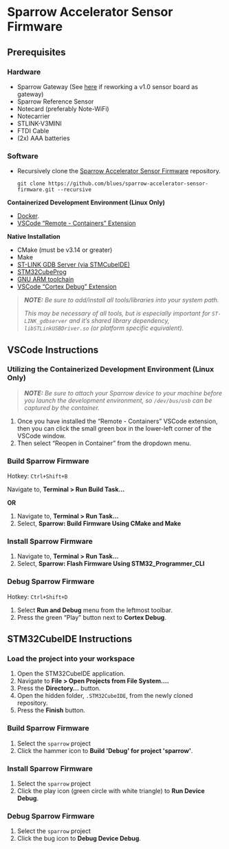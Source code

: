 Sparrow Accelerator Sensor Firmware
===================================

Prerequisites
-------------

### Hardware

- Sparrow Gateway (See [here](https://www.notion.so/Sparrow-sensor-1-0-Gateway-conversion-rework-10-9-21-51f3efa18a5443b5960ac711e634741e) if reworking a v1.0 sensor board as gateway)
- Sparrow Reference Sensor
- Notecard (preferably Note-WiFi)
- Notecarrier
- STLINK-V3MINI
- FTDI Cable
- (2x) AAA batteries

### Software

- Recursively clone the [Sparrow Accelerator Sensor Firmware](https://github.com/blues/sparrow-accelerator-sensor-firmware) repository.

  ```
  git clone https://github.com/blues/sparrow-accelerator-sensor-firmware.git --recursive
  ```

**Containerized Development Environment (Linux Only)**

- [Docker](https://docs.docker.com/engine/install/).
- [VSCode “Remote - Containers” Extension](https://marketplace.visualstudio.com/items?itemName=ms-vscode-remote.remote-containers)

**Native Installation**

- CMake (must be v3.14 or greater)
- Make
- [ST-LINK GDB Server (via STMCubeIDE)](https://www.st.com/en/development-tools/stm32cubeide.html)
- [STM32CubeProg](https://www.st.com/en/development-tools/stm32cubeprog.html)
- [GNU ARM toolchain](https://developer.arm.com/tools-and-software/open-source-software/developer-tools/gnu-toolchain/gnu-rm/downloads)
- [VSCode “Cortex Debug” Extension](https://marketplace.visualstudio.com/items?itemName=marus25.cortex-debug)

> _**NOTE:** Be sure to add/install all tools/libraries into your system path._
>
> _This may be necessary of all tools, but is especially important for `ST-LINK_gdbserver` and it’s shared library dependency, `libSTLinkUSBDriver.so` (or platform specific equivalent)._

VSCode Instructions
------------------

### Utilizing the Containerized Development Environment (Linux Only)

> _**NOTE:** Be sure to attach your Sparrow device to your machine before you launch the development environment, so `/dev/bus/usb` can be captured by the container._

1. Once you have installed the “Remote - Containers” VSCode extension, then you can click the small green box in the lower-left corner of the VSCode window.
2. Then select “Reopen in Container” from the dropdown menu.

### Build Sparrow Firmware

Hotkey: `Ctrl+Shift+B`

Navigate to, **Terminal > Run Build Task...**

**OR**

1. Navigate to, **Terminal > Run Task...**
2. Select, **Sparrow: Build Firmware Using CMake and Make**

### Install Sparrow Firmware

1. Navigate to, **Terminal > Run Task...**
2. Select, **Sparrow: Flash Firmware Using STM32_Programmer_CLI**

### Debug Sparrow Firmware

Hotkey: `Ctrl+Shift+D`

1. Select **Run and Debug** menu from the leftmost toolbar.
2. Press the green “Play” button next to **Cortex Debug**.

STM32CubeIDE Instructions
-------------------------

### Load the project into your workspace

1. Open the STM32CubeIDE application.
2. Navigate to **File > Open Projects from File System....**
3. Press the **Directory...** button.
4. Open the hidden folder, `.STM32CubeIDE`, from the newly cloned repository.
5. Press the **Finish** button.

### Build Sparrow Firmware

1. Select the `sparrow` project
2. Click the hammer icon to **Build 'Debug' for project 'sparrow'**.

### Install Sparrow Firmware

1. Select the `sparrow` project
2. Click the play icon (green circle with white triangle) to **Run Device Debug**.

### Debug Sparrow Firmware

1. Select the `sparrow` project
2. Click the bug icon to **Debug Device Debug**.
